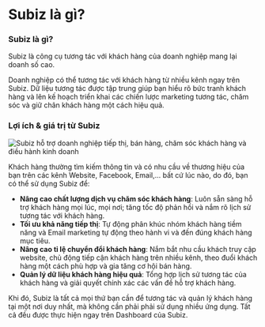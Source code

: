 # Subiz là gì?

### Subiz là gì?

Subiz là công cụ tương tác với khách hàng của doanh nghiệp mang lại doanh số cao.

Doanh nghiệp có thể tương tác với khách hàng từ nhiều kênh ngay trên Subiz. Dữ liệu tương tác được tập trung giúp bạn hiểu rõ bức tranh khách hàng và lên kế hoạch triển khai các chiến lược marketing tương tác, chăm sóc và giữ chân khách hàng một cách hiệu quả.  


### Lợi ích & giá trị từ Subiz

![Subiz h&#x1ED7; tr&#x1EE3; doanh nghi&#x1EC7;p ti&#x1EBF;p th&#x1ECB;, b&#xE1;n h&#xE0;ng, ch&#x103;m s&#xF3;c kh&#xE1;ch h&#xE0;ng v&#xE0; &#x111;i&#x1EC1;u h&#xE0;nh kinh doanh](https://lh5.googleusercontent.com/mzwaq8tJ0XRcMkxTUDi754pxbriE53--ZfQ1h08VjiOU87Jc_lfWIOo4d6HqtFYZIcBallrmczAk3y4qd7rEhhm18520IbYftHZiRGDgHU_nOz0sMR6iP7U_4Xg5VDSvUkUS6s9A)

Khách hàng thường tìm kiếm thông tin và có nhu cầu về thương hiệu của bạn trên các kênh Website, Facebook, Email,... bất cứ lúc nào, do đó, bạn có thể sử dụng Subiz để:

* **Nâng cao chất lượng dịch vụ chăm sóc khách hàng**: Luôn sẵn sàng hỗ trợ khách hàng mọi lúc, mọi nơi; tăng tốc độ phản hồi và nắm rõ lịch sử tương tác với khách hàng.
* **Tối ưu khả năng tiếp thị**: Tự động phân khúc nhóm khách hàng tiềm năng và Email marketing tự động theo hành vi và đến đúng khách hàng mục tiêu.
* **Nâng cao tỉ lệ chuyển đổi khách hàng**: Nắm bắt nhu cầu khách truy cập website, chủ động tiếp cận khách hàng trên nhiều kênh, theo đuổi khách hàng một cách phù hợp và gia tăng cơ hội bán hàng.
* **Quản lý dữ liệu khách hàng hiệu quả**: Tổng hợp lịch sử tương tác của khách hàng và giải quyết chính xác các vấn đề hỗ trợ khách hàng.

Khi đó, Subiz là tất cả mọi thứ bạn cần để tương tác và quản lý khách hàng tại một nơi duy nhất, mà không cần phải phải sử dụng nhiều ứng dụng. Tất cả đều được thực hiện ngay trên Dashboard của Subiz.  


